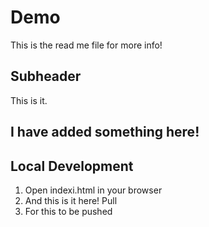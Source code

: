 # Demo
This is the read me file for more info!


## Subheader

This is it.

## I have added something here!


## Local Development


1. Open indexi.html in your browser
2. And this is it here! Pull
3. For this to be pushed
